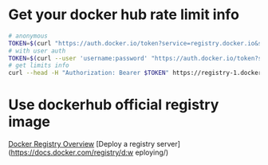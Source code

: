 # Get your docker hub rate limit info

```bash
# anonymous
TOKEN=$(curl "https://auth.docker.io/token?service=registry.docker.io&scope=repository:ratelimitpreview/test:pull" | jq -r .token)
# with user auth
TOKEN=$(curl --user 'username:password' "https://auth.docker.io/token?service=registry.docker.io&scope=repository:ratelimitpreview/test:pull" | jq -r .token)
# get limits info
curl --head -H "Authorization: Bearer $TOKEN" https://registry-1.docker.io/v2/ratelimitpreview/test/manifests/latest
```

# Use dockerhub official registry image
[Docker Registry Overview](https://docs.docker.com/registry/)
[Deploy a registry server](https://docs.docker.com/registry/d:w
eploying/)